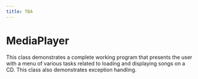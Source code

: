 ```yaml
---
title: TBA
---
```

# MediaPlayer

This class demonstrates a complete working program that presents the user with a menu of various tasks related to loading and displaying songs on a CD. This class also demonstrates exception handling.
